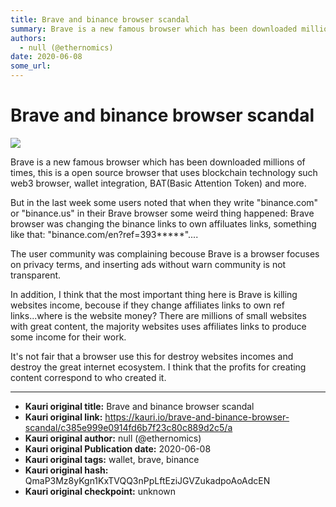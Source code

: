 ```yaml
---
title: Brave and binance browser scandal
summary: Brave is a new famous browser which has been downloaded millions of times, this is a open source browser that uses blockchain technology such web3 browser, wall
authors:
  - null (@ethernomics)
date: 2020-06-08
some_url: 
---
```


# Brave and binance browser scandal


![](https://ipfs.infura.io/ipfs/QmaHUPdtLiXdMpKGiDRjr6HwUgRZCtcd9o5H4gCGmsp2hp)

Brave is a new famous browser which has been downloaded millions of times, this is a open source browser that uses blockchain technology such web3 browser, wallet integration, BAT(Basic Attention Token) and more.

But in the last week some users noted that when they write "binance.com" or "binance.us" in their Brave browser some weird thing happened: Brave browser was changing the binance links to own affiluates links, something like that: "binance.com/en?ref=393*****"....

The user community was complaining becouse Brave is a browser focuses on privacy terms, and inserting ads without warn community is not transparent.

In addition, I think that the most important thing here is Brave is killing websites income, becouse if they change affiliates links to own ref links...where is the website money? There are millions of small websites with great content, the majority websites uses affiliates links to produce some income for their work.

It's not fair that a browser use this for destroy websites incomes and destroy the great internet ecosystem. I think that the profits for creating content correspond to who created it.


---

- **Kauri original title:** Brave and binance browser scandal
- **Kauri original link:** https://kauri.io/brave-and-binance-browser-scandal/c385e999e0914fd6b7f23c80c889d2c5/a
- **Kauri original author:** null (@ethernomics)
- **Kauri original Publication date:** 2020-06-08
- **Kauri original tags:** wallet, brave, binance
- **Kauri original hash:** QmaP3Mz8yKgn1KxTVQQ3nPpLftEziJGVZukadpoAoAdcEN
- **Kauri original checkpoint:** unknown



